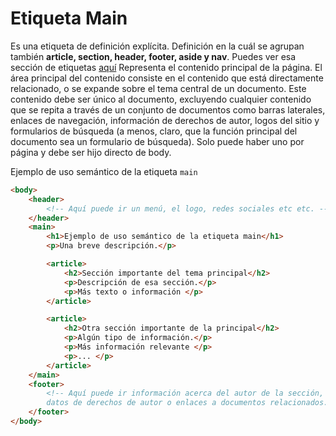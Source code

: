 # Etiqueta Main

Es una etiqueta de definición explícita. Definición en la cuál se agrupan también **article, section, header, footer, aside y nav**. Puedes ver esa sección de etiquetas [aquí](h_definicion-explicita.md)
                Representa el contenido principal de la página. El área principal del contenido consiste en el contenido que está directamente relacionado, o se expande sobre el tema central de un documento. Este contenido debe ser único al documento, excluyendo cualquier contenido que se repita a través de un conjunto de documentos como barras laterales, enlaces de navegación, información de derechos de autor, logos del sitio y formularios de búsqueda (a menos, claro, que la función principal del documento sea un formulario de búsqueda).
                Solo puede haber uno por página y debe ser hijo directo de body.

Ejemplo de uso semántico de la etiqueta `main`

```html
<body>
    <header>
        <!-- Aquí puede ir un menú, el logo, redes sociales etc etc. -->
    </header>
    <main>
        <h1>Ejemplo de uso semántico de la etiqueta main</h1>
        <p>Una breve descripción.</p>

        <article>
            <h2>Sección importante del tema principal</h2>
            <p>Descripción de esa sección.</p>
            <p>Más texto o información </p>
        </article>

        <article>
            <h2>Otra sección importante de la principal</h2>
            <p>Algún tipo de información.</p>
            <p>Más información relevante </p>
            <p>... </p>
        </article>
    </main>
    <footer>
        <!-- Aquí puede ir información acerca del autor de la sección, 
        datos de derechos de autor o enlaces a documentos relacionados. -->
    </footer>
</body>
```
